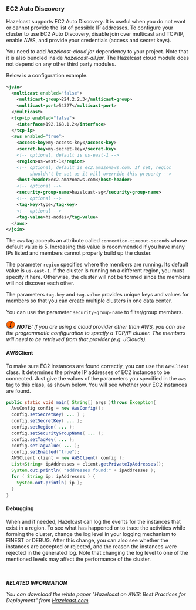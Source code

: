 
### EC2 Auto Discovery

Hazelcast supports EC2 Auto Discovery. It is useful when you do not want or cannot provide the list of possible IP addresses. To configure your cluster to use EC2 Auto Discovery, disable join over multicast and TCP/IP, enable AWS, and provide your credentials (access and secret keys). 

You need to add *hazelcast-cloud.jar* dependency to your project. Note that it is also bundled inside *hazelcast-all.jar*. The Hazelcast cloud module does not depend on any other third party modules.

Below is a configuration example. 

```xml
<join>
  <multicast enabled="false">
    <multicast-group>224.2.2.3</multicast-group>
    <multicast-port>54327</multicast-port>
  </multicast>
  <tcp-ip enabled="false">
    <interface>192.168.1.2</interface>
  </tcp-ip>
  <aws enabled="true">
    <access-key>my-access-key</access-key>
    <secret-key>my-secret-key</secret-key>
    <!-- optional, default is us-east-1 -->
    <region>us-west-1</region>
    <!-- optional, default is ec2.amazonaws.com. If set, region 
         shouldn't be set as it will override this property -->
    <host-header>ec2.amazonaws.com</host-header>
    <!-- optional -->
    <security-group-name>hazelcast-sg</security-group-name>
    <!-- optional -->
    <tag-key>type</tag-key>
    <!-- optional -->
    <tag-value>hz-nodes</tag-value>
  </aws>
</join>
```

The `aws` tag accepts an attribute called `connection-timeout-seconds` whose default value is 5. Increasing this value is recommended if you have many IPs listed and members cannot properly build up the cluster.

The parameter `region` specifies where the members are running. Its default value is `us-east-1`. If the cluster is running on a different region, you must specify it here. Otherwise, the cluster will not be formed since the members will not discover each other.

The parameters `tag-key` and `tag-value` provides unique keys and values for members so that you can create multiple clusters in one data center.

You can use the parameter `security-group-name` to filter/group members.

![image](images/NoteSmall.jpg) ***NOTE:*** *If you are using a cloud provider other than AWS, you can use the programmatic configuration to specify a TCP/IP cluster. The members will need to be retrieved from that provider (e.g. JClouds).*

#### AWSClient

To make sure EC2 instances are found correctly, you can use the `AWSClient` class. It determines the private IP addresses of EC2 instances to be connected. Just give the values of the parameters you specified in the `aws` tag to this class, as shown below. You will see whether your EC2 instances are found.

```java
public static void main( String[] args )throws Exception{ 
  AwsConfig config = new AwsConfig(); 
  config.setSecretKey( ... ) ;
  config.setSecretKey( ... );
  config.setRegion( ... );
  config.setSecurityGroupName( ... );
  config.setTagKey( ... );
  config.setTagValue( ... );
  config.setEnabled("true");
  AWSClient client = new AWSClient( config );
  List<String> ipAddresses = client.getPrivateIpAddresses();
  System.out.println( "addresses found:" + ipAddresses ); 
  for ( String ip: ipAddresses ) {
    System.out.println( ip ); 
  }
}
``` 

#### Debugging

When and if needed, Hazelcast can log the events for the instances that exist in a region. To see what has happened or to trace the activities while forming the cluster, change the log level in your logging mechanism to FINEST or DEBUG. After this change, you can also see whether the instances are accepted or rejected, and the reason the instances were rejected in the generated log. Note that changing the log level to one of the mentioned levels may affect the performance of the cluster.

<br> </br>
***RELATED INFORMATION***

*You can download the white paper *"Hazelcast on AWS: Best Practices for Deployment"* from [Hazelcast.com](http://hazelcast.com/resources/hazelcast-on-aws-best-practices-for-deployment/).*
<br> </br>